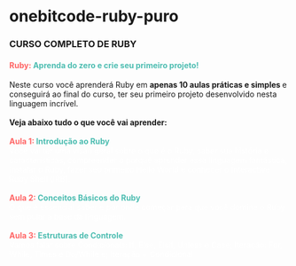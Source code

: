 # onebitcode-ruby-puro

<h3>
    <p>
        <strong>CURSO COMPLETO DE RUBY</strong>
    </p>
</h3>

<h4>
    <strong><span style="color: #ff6666;">Ruby:</span></strong>
    <span style="color: #4dbdb1;">Aprenda do zero e crie seu primeiro projeto!</span>
</h4>

<div>
    Neste curso você aprenderá Ruby em <strong>apenas 10 aulas práticas e simples </strong>e 
    conseguirá ao final do curso, ter seu primeiro projeto desenvolvido nesta linguagem incrível.
</div>

<br>

<div>
    <strong>Veja abaixo tudo o que você vai aprender:</strong>
</div>

<br>

<div>
    <strong>
        <span style="color: #ff6666;">
            Aula 1: <span style="color: #4dbdb1;">Introdução ao Ruby</span>
        </span>
    </strong>
    <br>
    <span style="color: #FFFFFF;">
        Você vai ter uma visão geral sobre o que é o Ruby, saber sua história e características, compreender o porquê 
        aprender essa linguagem fantástica, instalar o Ruby, fazer seu primeiro Hello World e 
        conhecer o Interactive Ruby Shell (IRB).
    </span>
</div>

<br>

<div>
    <strong>
        <span style="color: #ff6666;">
            Aula 2: <span style="color: #4dbdb1;">Conceitos Básicos do Ruby</span>
        </span>
    </strong>
    <br>
    <span style="color: #FFFFFF;">
        O que é essencial saber e por onde começar para que você domine o Ruby sem pular a base da linguagem.
    </span>
</div>

<br>

<div>
    <strong>
        <span style="color: #ff6666;">
            Aula 3: <span style="color: #4dbdb1;">Estruturas de Controle</span>
        </span>
    </strong>
    <br>
    <span style="color: #FFFFFF;">
        Vamos falar sobre Condicionais: If, Else, Elsif, Unless e Case; Iteração: For, While, Times e Do/While e; Iteração + Condicional 
    </span>
</div>



